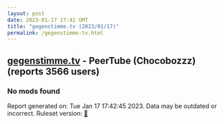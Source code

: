 ```yaml
---
layout: post
date: 2023-01-17 17:42 GMT
title: "gegenstimme.tv (2023/01/17)"
permalink: /gegenstimme-tv.html
---
```


## [gegenstimme.tv](https://gegenstimme.tv) - PeerTube (Chocobozzz) (reports 3566 users)

### No mods found

Report generated on: Tue Jan 17 17:42:45 2023. Data may be outdated or incorrect.
Ruleset version: [🧁](/version-cupcake)
